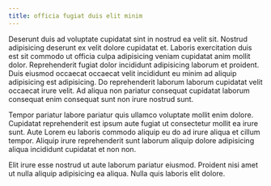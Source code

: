 ```yaml
---
title: officia fugiat duis elit minim
---
```


Deserunt duis ad voluptate cupidatat sint in nostrud ea velit sit. Nostrud adipisicing deserunt ex velit dolore cupidatat et. Laboris exercitation duis est sit commodo ut officia culpa adipisicing veniam cupidatat anim mollit dolor. Reprehenderit fugiat dolor incididunt adipisicing laborum et proident. Duis eiusmod occaecat occaecat velit incididunt eu minim ad aliquip adipisicing est adipisicing. Do reprehenderit laborum laborum cupidatat velit occaecat irure velit. Ad aliqua non pariatur consequat cupidatat laborum consequat enim consequat sunt non irure nostrud sunt.

Tempor pariatur labore pariatur quis ullamco voluptate mollit enim dolore. Cupidatat reprehenderit est ipsum aute fugiat ut consectetur mollit ea irure sunt. Aute Lorem eu laboris commodo aliquip eu do ad irure aliqua et cillum tempor. Aliquip irure reprehenderit sunt laborum aliquip dolore adipisicing aliqua incididunt cupidatat et non non.

Elit irure esse nostrud ut aute laborum pariatur eiusmod. Proident nisi amet ut nulla aliquip adipisicing ea aliqua. Nulla quis laboris elit dolore.
